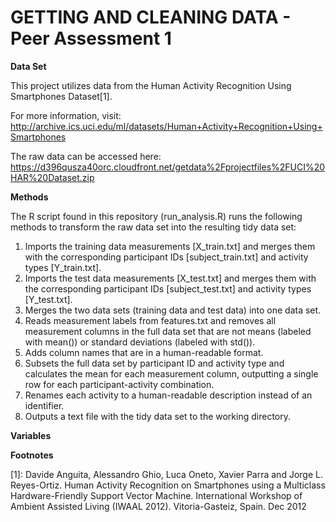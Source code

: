 GETTING AND CLEANING DATA - Peer Assessment 1
=============================================

**Data Set**

This project utilizes data from the Human Activity Recognition Using Smartphones Dataset[1]. 

For more information, visit: 
http://archive.ics.uci.edu/ml/datasets/Human+Activity+Recognition+Using+Smartphones

The raw data can be accessed here: 
https://d396qusza40orc.cloudfront.net/getdata%2Fprojectfiles%2FUCI%20HAR%20Dataset.zip

**Methods**

The R script found in this repository (run_analysis.R) runs the following methods to transform the raw data set into the resulting tidy data set:

 1. Imports the training data measurements [X_train.txt] and merges them with the corresponding participant IDs [subject_train.txt] and activity types [Y_train.txt].
 2. Imports the test data measurements [X_test.txt] and merges them with the corresponding participant IDs [subject_test.txt] and activity types [Y_test.txt].
 3. Merges the two data sets (training data and test data) into one data set.
 4. Reads measurement labels from features.txt and removes all measurement columns in the full data set that are not means (labeled with mean()) or standard deviations (labeled with std()).
 5. Adds column names that are in a human-readable format.
 6. Subsets the full data set by participant ID and activity type and calculates the mean for each measurement column, outputting a single row for each participant-activity combination.
 7. Renames each activity to a human-readable description instead of an identifier.
 8. Outputs a text file with the tidy data set to the working directory.

**Variables**




**Footnotes**

[1]: Davide Anguita, Alessandro Ghio, Luca Oneto, Xavier Parra and Jorge L. Reyes-Ortiz. Human Activity Recognition on Smartphones using a Multiclass Hardware-Friendly Support Vector Machine. International Workshop of Ambient Assisted Living (IWAAL 2012). Vitoria-Gasteiz, Spain. Dec 2012
